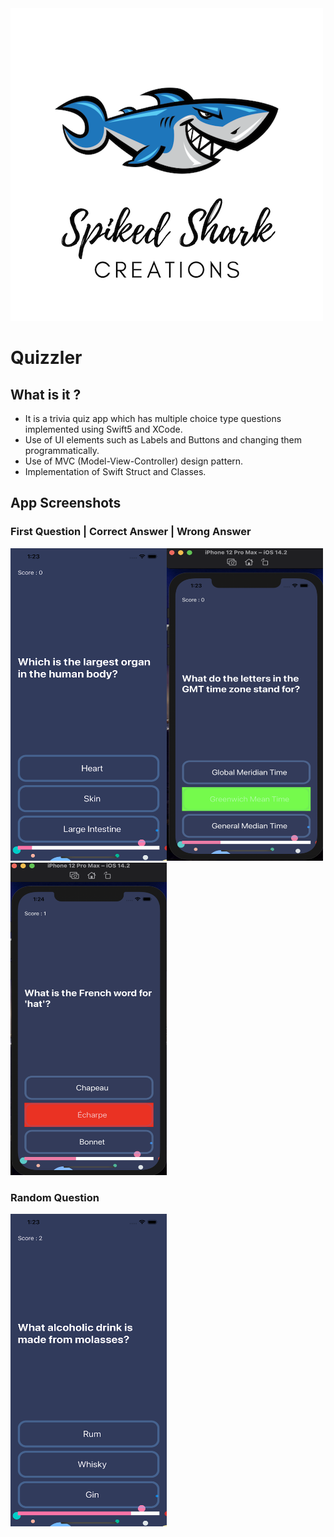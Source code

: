 
<img src="Documentation/Logo.png" height="500">

#  Quizzler

## What is it ?

* It is a trivia quiz app which has multiple choice type questions implemented using Swift5 and XCode. 
* Use of UI elements such as Labels and Buttons and changing them programmatically. 
* Use of MVC (Model-View-Controller) design pattern. 
* Implementation of Swift Struct and Classes.


## App Screenshots

### First Question | Correct Answer | Wrong Answer

<img src="Documentation/1stQ.png" width="250" height="500"><img src="Documentation/CorrectAnswer.png" width="250" height="500"><img src="Documentation/WrongAnswer.png" width="250" height="500">

### Random Question

<img src="Documentation/RandomQ.png" width="250" height="500">
